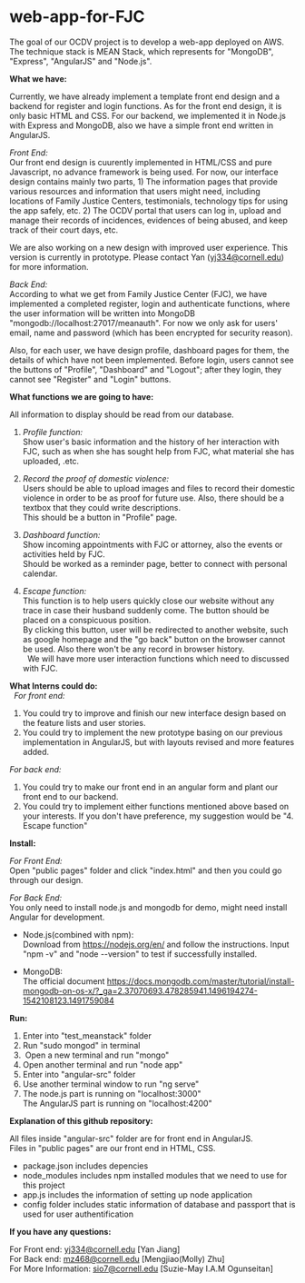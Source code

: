 # web-app-for-FJC

The goal of our OCDV project is to develop a web-app deployed on AWS. The technique stack is MEAN Stack, which represents for  "MongoDB", "Express", "AngularJS" and  "Node.js".

**What we have:**  
  
Currently, we have already implement a template front end design and a backend for register and login functions. As for the front end design, it is only basic HTML and CSS. For our backend, we implemented it in Node.js with Express and MongoDB, also we have a simple front end written in AngularJS.
  
_Front End:_  
Our front end design is cuurently implemented in HTML/CSS and pure Javascript, no advance framework is being used. For now, our interface design contains mainly two parts, 1) The information pages that provide various resources and information that users might need, including locations of Family Justice Centers, testimonials, technology tips for using the app safely, etc. 
2) The OCDV portal that users can log in, upload and manage their records of incidences, evidences of being abused, and keep track of their court days, etc.

We are also working on a new design with improved user experience. This version is currently in prototype. Please contact Yan (yj334@cornell.edu) for more information.

_Back End:_  
According to what we get from Family Justice Center (FJC), we have implemented a completed register, login and authenticate functions, where the user information will be written into MongoDB "mongodb://localhost:27017/meanauth". For now we only ask for users' email, name and password (which has been encrypted for security reason).  

Also, for each user, we have design profile, dashboard pages for them, the details of which have not been implemented. Before login, users cannot see the buttons of "Profile", "Dashboard" and "Logout"; after they login, they cannot see "Register" and "Login" buttons.  

**What functions we are going to have:**  

All information to display should be read from our database.  

1.	*Profile function:*  
Show user's basic information and the history of her interaction with FJC, such as when she has sought help from FJC, what material she has uploaded, .etc.  

2.	*Record the proof of domestic violence:*  
Users should be able to upload images and files to record their domestic violence in order to be as proof for future use. Also, there should be a textbox that they could write descriptions.  
This should be a button in "Profile" page.  

3.	*Dashboard function:*  
Show incoming appointments with FJC or attorney, also the events or activities held by FJC.  
Should be worked as a reminder page, better to connect with personal calendar.  

4.	*Escape function:*  
This function is to help users quickly close our website without any trace in case their husband suddenly come. The button should be placed on a conspicuous position.  
By clicking this button, user will be redirected to another website, such as google homepage and the "go back" button on the browser cannot be used. Also there won't be any record in browser history.  
 
We will have more user interaction functions which need to discussed with FJC.  

**What Interns could do:**  
 
*For front end:*  
1.	You could try to improve and finish our new interface design based on the feature lists and user stories.
2.  You could try to implement the new prototype basing on our previous implementation in AngularJS, but with layouts revised and more features added. 

*For back end:*  

1.	You could try to make our front end in an angular form and plant our front end to our backend.  
2.	You could try to implement either functions mentioned above based on your interests. If you don't have preference, my suggestion would be "4. Escape function"  

**Install:**  

*For Front End:*  
Open "public pages" folder and click "index.html" and then you could go through our design.  

*For Back End:*  
You only need to install node.js and mongodb for demo, might need install Angular for development.  

* Node.js(combined with npm):  
Download from https://nodejs.org/en/ and follow the instructions. Input "npm -v" and "node --version" to test if successfully installed.  

* MongoDB:  
The official document https://docs.mongodb.com/master/tutorial/install-mongodb-on-os-x/?_ga=2.37070693.478285941.1496194274-1542108123.1491759084  

**Run:**  

1.	Enter into "test_meanstack" folder  
2.  Run "sudo mongod" in terminal  
3.  Open a new terminal and run "mongo"  
4.	Open another terminal and run "node app"  
5.	Enter into "angular-src" folder  
6.	Use another terminal window to run "ng serve"  
7.	The node.js part is running on "localhost:3000"  
The AngularJS part is running on "localhost:4200"  

**Explanation of this github repository:**  

All files inside "angular-src" folder are for front end in AngularJS.  
Files in "public pages" are our front end in HTML, CSS.  
* package.json includes depencies  
* node_modules includes npm installed modules that we need to use for this project  
* app.js includes the information of setting up node application  
* config folder includes static information of database and passport that is used for user authentification  

**If you have any questions:**  

For Front end: yj334@cornell.edu [Yan Jiang]  
For Back end: mz468@cornell.edu [Mengjiao(Molly) Zhu]  
For More Information: sio7@cornell.edu [Suzie-May I.A.M Ogunseitan]
